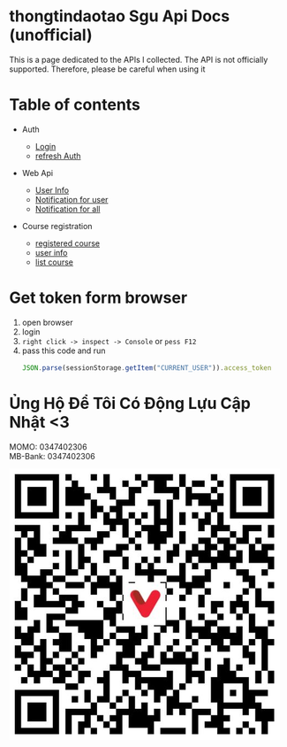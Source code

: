 # thongtindaotao Sgu Api Docs (unofficial)

This is a page dedicated to the APIs I collected. The API is not officially supported. Therefore, please be careful when using it

# Table of contents

* Auth
    * [Login](./auth/Auth.md)
    * [refresh Auth](./auth/refresh_token.md)

* Web Api
    * [User Info](./dkmh/Get%20student%20info.md)
    * [Notification for user](./web/Get%20notification.md) 
    * [Notification for all](./web/Get%20tuition.md)


* Course registration
    * [registered course](./dkmh/Get%20registered%20course.md)
    * [user info](./dkmh/Get%20student%20info.md)
    * [list course](./dkmh/Get%20the%20course%20list.md)



# Get token form browser

1. open browser 
1. login
1. `right click -> inspect -> Console` or `pess F12`
1. pass this code and run
    ```js
    JSON.parse(sessionStorage.getItem("CURRENT_USER")).access_token
    ```


# Ủng Hộ Để Tôi Có Động Lựu Cập Nhật <3

MOMO: 0347402306  
MB-Bank: 0347402306

![](./img/970422-0347402306-m0cLlpu.jpg)
